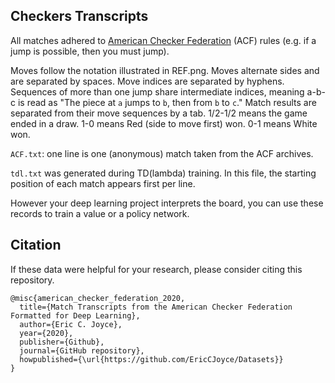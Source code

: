 ## Checkers Transcripts

All matches adhered to [American Checker Federation](http://www.usacheckers.com) (ACF) rules (e.g. if a jump is possible, then you must jump).

Moves follow the notation illustrated in REF.png. Moves alternate sides and are separated by spaces. Move indices are separated by hyphens. Sequences of more than one jump share intermediate indices, meaning a-b-c is read as "The piece at `a` jumps to `b`, then from `b` to `c`." Match results are separated from their move sequences by a tab. 1/2-1/2 means the game ended in a draw. 1-0 means Red (side to move first) won. 0-1 means White won.

`ACF.txt`: one line is one (anonymous) match taken from the ACF archives.

`tdl.txt` was generated during TD(lambda) training. In this file, the starting position of each match appears first per line.

However your deep learning project interprets the board, you can use these records to train a value or a policy network.

## Citation

If these data were helpful for your research, please consider citing this repository.

```
@misc{american_checker_federation_2020,
  title={Match Transcripts from the American Checker Federation Formatted for Deep Learning},
  author={Eric C. Joyce},
  year={2020},
  publisher={Github},
  journal={GitHub repository},
  howpublished={\url{https://github.com/EricCJoyce/Datasets}}
}
```
